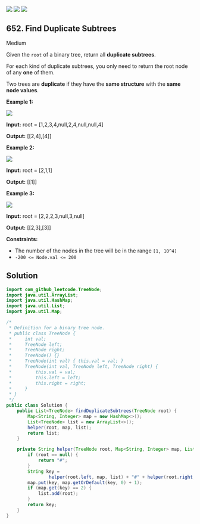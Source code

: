 [![](https://img.shields.io/github/stars/javadev/LeetCode-in-Java?label=Stars&style=flat-square)](https://github.com/javadev/LeetCode-in-Java)
[![](https://img.shields.io/github/forks/javadev/LeetCode-in-Java?label=Fork%20me%20on%20GitHub%20&style=flat-square)](https://github.com/javadev/LeetCode-in-Java/fork)
[![](https://img.shields.io/badge/-LeetCode%20in%20Kotlin-blue?style=flat-square)](https://github.com/javadev/LeetCode-in-Kotlin)

## 652\. Find Duplicate Subtrees

Medium

Given the `root` of a binary tree, return all **duplicate subtrees**.

For each kind of duplicate subtrees, you only need to return the root node of any **one** of them.

Two trees are **duplicate** if they have the **same structure** with the **same node values**.

**Example 1:**

![](https://assets.leetcode.com/uploads/2020/08/16/e1.jpg)

**Input:** root = [1,2,3,4,null,2,4,null,null,4]

**Output:** [[2,4],[4]]

**Example 2:**

![](https://assets.leetcode.com/uploads/2020/08/16/e2.jpg)

**Input:** root = [2,1,1]

**Output:** [[1]]

**Example 3:**

![](https://assets.leetcode.com/uploads/2020/08/16/e33.jpg)

**Input:** root = [2,2,2,3,null,3,null]

**Output:** [[2,3],[3]]

**Constraints:**

*   The number of the nodes in the tree will be in the range `[1, 10^4]`
*   `-200 <= Node.val <= 200`

## Solution

```java
import com_github_leetcode.TreeNode;
import java.util.ArrayList;
import java.util.HashMap;
import java.util.List;
import java.util.Map;

/*
 * Definition for a binary tree node.
 * public class TreeNode {
 *     int val;
 *     TreeNode left;
 *     TreeNode right;
 *     TreeNode() {}
 *     TreeNode(int val) { this.val = val; }
 *     TreeNode(int val, TreeNode left, TreeNode right) {
 *         this.val = val;
 *         this.left = left;
 *         this.right = right;
 *     }
 * }
 */
public class Solution {
    public List<TreeNode> findDuplicateSubtrees(TreeNode root) {
        Map<String, Integer> map = new HashMap<>();
        List<TreeNode> list = new ArrayList<>();
        helper(root, map, list);
        return list;
    }

    private String helper(TreeNode root, Map<String, Integer> map, List<TreeNode> list) {
        if (root == null) {
            return "#";
        }
        String key =
                helper(root.left, map, list) + "#" + helper(root.right, map, list) + "#" + root.val;
        map.put(key, map.getOrDefault(key, 0) + 1);
        if (map.get(key) == 2) {
            list.add(root);
        }
        return key;
    }
}
```